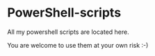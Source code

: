 # PowerShell-scripts
All my powershell scripts are located here.

You are welcome to use them at your own risk :-) 
